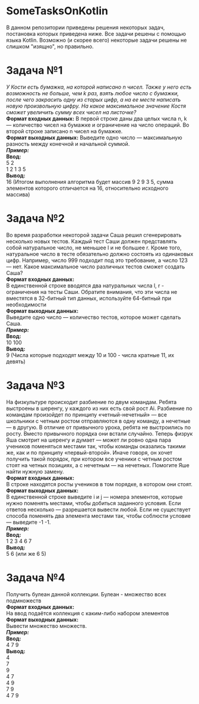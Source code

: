 # SomeTasksOnKotlin
В данном репозитории приведены решения некоторых задач, постановка которых приведена ниже.
Все задачи решены с помощью языка Kotlin. 
Возможно (и скорее всего) некоторые задачи решены не слишком "изящно", но правильно.  
# Задача №1  
*У Кости есть бумажка, на которой написано n чисел. Также у него есть возможность не больше, 
чем k раз, взять любое число с бумажки, после чего закрасить одну из старых цифр, а на ее месте написать новую произвольную цифру. 
На какое максимальное значение Костя сможет увеличить сумму всех чисел на листочке?*  
**Формат входных данных:**
В первой строке даны два целых числа n, k — количество чисел на бумажке и ограничение на число операций. Во второй строке записано n чисел на бумажке.  
**Формат выходных данных:**
Выведите одно число — максимальную разность между конечной и начальной суммой.  
***Пример:***  
**Ввод:**  
5 2  
1 2 1 3 5  
**Вывод:**  
16 (Итогом выполнения алгоритма будет массив 9 2 9 3 5, сумма элементов которого отличается на 16, относительно исходного массива)
# Задача №2  
Во время разработки некоторой задачи Саша решил сгенерировать несколько новых тестов.
Каждый тест Саши должен представлять собой натуральное число, не меньшее l и не большее r.
Кроме того, натуральное число в тесте обязательно должно состоять из одинаковых цифр.
Например, число 999 подходит под это требование, а число 123 — нет.
Какое максимальное число различных тестов сможет создать Саша?  
**Формат входных данных:**  
В единственной строке вводятся два натуральных числа l, r - ограничения на тесты Саши. Обратите внимания, что эти числа не вместятся в 32-битный тип данных, используйте 64-битный при необходимости  
**Формат выходных данных:**  
Выведите одно число — количество тестов, которое может сделать Саша.  
***Пример:***  
**Ввод:**  
10 100  
**Вывод:**  
9 (Числа которые подходят между 10 и 100 - числа кратные 11, их девять)
# Задача №3
На физкультуре происходит разбиение по двум командам. Ребята выстроены в шеренгу, у каждого из них есть свой рост Ai. Разбиение по командам произойдет по принципу «четный-нечетный» — все школьники с четным ростом отправляются в одну команду, а нечетные — в другую.
В отличие от привычного урока, ребята не выстроились по росту. Вместо привычного порядка они встали случайно. Теперь физрук Яша смотрит на шеренгу и думает — может ли ровно одна
пара учеников поменяться местами так, чтобы команды оказались такими же, как и по принципу «первый-второй». Иначе говоря, он хочет получить такой порядок, при котором все ученики с четным ростом стоят на четных позициях, а с нечетным — на нечетных.
Помогите Яше найти нужную замену.  
**Формат входных данных:**  
В строке находятся росты учеников в том порядке, в котором они стоят.  
**Формат выходных данных:**  
В единственной строке выведите i и j — номера элементов, которые нужно поменять местами, чтобы добиться заданного условия. Если ответов несколько — разрешается вывести любой. Если не существует способа поменять два элемента местами так, чтобы соблюсти условие — выведите -1 -1.  
***Пример:***  
**Ввод:**  
1 2 3 4 6 7  
**Вывод:**  
5 6 (или же 6 5)
# Задача №4  
Получить булеан данной коллекции. 
Булеан - множество всех подмножеств  
**Формат входных данных:**  
На ввод подаётся коллекция с каким-либо набором элементов  
**Формат выходных данных:**  
Вывести множество множеств.  
***Пример:***  
**Ввод:**  
4 7 9  
**Вывод:**  
4  
7  
9  
4 7  
4 9  
7 9  
4 7 9
